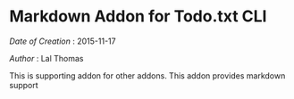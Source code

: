 Markdown Addon for Todo.txt CLI
===============================

*Date of Creation* : 2015-11-17

*Author* : Lal Thomas

This is supporting addon for other addons. This addon provides markdown support

